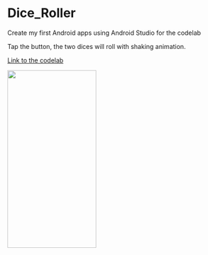 # Dice_Roller
<p>Create my first Android apps using Android Studio for the codelab</p>
<p>Tap the button, the two dices will roll with shaking animation.</p>
<p><a href = "https://developer.android.com/courses/pathways/android-development-with-kotlin-4">Link to the codelab</a></p>
<img src = https://github.com/LeZuy/Dice_Roller/assets/91454213/ba0f8685-26bb-4cdd-aa72-3c47a3e37d36 width="200" height="400">
